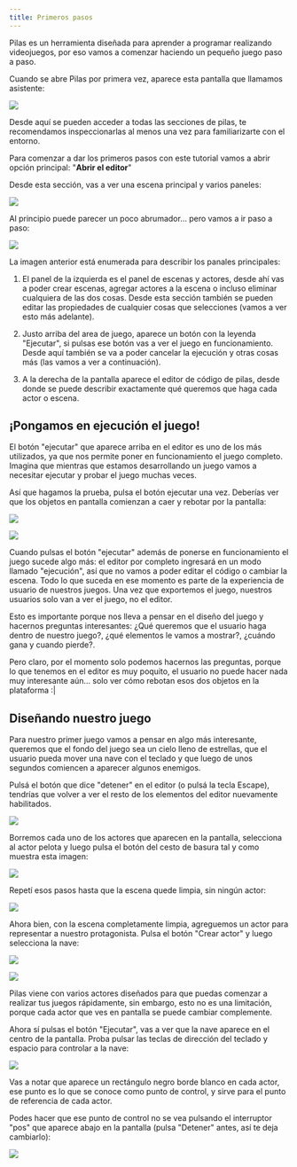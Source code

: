 ```yaml
---
title: Primeros pasos
---
```


Pilas es un herramienta diseñada para aprender a programar realizando videojuegos, por eso vamos a comenzar haciendo un pequeño juego paso a paso.

Cuando se abre Pilas por primera vez, aparece esta pantalla que llamamos asistente:

![](imagenes/primeros_pasos/principal.png)

Desde aquí se pueden acceder a todas las secciones de pilas, te recomendamos inspeccionarlas al menos una vez para familiarizarte con el entorno.

Para comenzar a dar los primeros pasos con este tutorial vamos a abrir opción principal: "**Abrir el editor**"

Desde esta sección, vas a ver una escena principal y varios paneles:

![](imagenes/primeros_pasos/el-editor.png)

Al principio puede parecer un poco abrumador… pero vamos a ir paso a paso:

![](imagenes/primeros_pasos/editor-enumerado.png)

La imagen anterior está enumerada para describir los panales principales:

1. El panel de la izquierda es el panel de escenas y actores, desde ahí vas a poder crear escenas, agregar actores a la escena o incluso eliminar cualquiera de las dos cosas. Desde esta sección también se pueden editar las propiedades de cualquier cosas que selecciones (vamos a ver esto más adelante).

2. Justo arriba del area de juego, aparece un botón con la leyenda "Ejecutar", si pulsas ese botón vas a ver el juego en funcionamiento. Desde aquí también se va a poder cancelar la ejecución y otras cosas más (las vamos a ver a continuación).

3. A la derecha de la pantalla aparece el editor de código de pilas, desde donde se puede describir exactamente qué queremos que haga cada actor o escena.


## ¡Pongamos en ejecución el juego!

El botón "ejecutar" que aparece arriba en el editor es uno de los más utilizados, ya que nos permite poner en funcionamiento el juego completo. Imagina que mientras que estamos desarrollando un juego vamos a necesitar ejecutar y probar el juego muchas veces.

Así que hagamos la prueba, pulsa el botón ejecutar una vez. Deberías ver que los objetos en pantalla comienzan a caer y rebotar por la pantalla:

![](imagenes/primeros_pasos/pulsando-el-boton-ejecutar.png)

![](imagenes/primeros_pasos/ejecutar.gif)

Cuando pulsas el botón "ejecutar" además de ponerse en funcionamiento el juego sucede algo más: el editor por completo ingresará en un modo llamado "ejecución", así que no vamos a poder editar el código o cambiar la escena. Todo lo que suceda en ese momento es parte de la experiencia de usuario de nuestros juegos. Una vez que exportemos el juego, nuestros usuarios solo van a ver el juego, no el editor.

Esto es importante porque nos lleva a pensar en el diseño del juego y hacernos preguntas interesantes: ¿Qué queremos que el usuario haga dentro de nuestro juego?, ¿qué elementos le vamos a mostrar?, ¿cuándo gana y cuando pierde?.

Pero claro, por el momento solo podemos hacernos las preguntas, porque lo que tenemos en el editor es muy poquito, el usuario no puede hacer nada muy interesante aún… solo ver cómo rebotan esos dos objetos en la plataforma :|

## Diseñando nuestro juego

Para nuestro primer juego vamos a pensar en algo más interesante, queremos que el fondo del juego sea un cielo lleno de estrellas, que el usuario pueda mover una nave con el teclado y que luego de unos segundos comiencen a aparecer algunos enemigos.

Pulsá el botón que dice "detener" en el editor (o pulsá la tecla Escape), tendrías que volver a ver el resto de los elementos del editor nuevamente habilitados.

![](imagenes/primeros_pasos/editor-nuevamente.png)

Borremos cada uno de los actores que aparecen en la pantalla, selecciona al actor pelota y luego pulsa el botón del cesto de basura tal y como muestra esta imagen:

![](imagenes/primeros_pasos/borrar-actor.png)

Repetí esos pasos hasta que la escena quede limpia, sin ningún actor:

![](imagenes/primeros_pasos/escenas.png)

Ahora bien, con la escena completamente limpia, agreguemos un actor para representar a nuestro protagonista. Pulsa el botón "Crear actor" y luego selecciona la nave:

![](imagenes/primeros_pasos/crear-actor-1.png)

![](imagenes/primeros_pasos/crear-actor-2.png)

Pilas viene con varios actores diseñados para que puedas comenzar a realizar tus juegos rápidamente, sin embargo, esto no es una limitación, porque cada actor que ves en pantalla se puede cambiar complemente.

Ahora sí pulsas el botón "Ejecutar", vas a ver que la nave aparece en el centro de la pantalla. Proba pulsar las teclas de dirección del teclado y espacio para controlar a la nave:

![](imagenes/primeros_pasos/nave-en-movimiento.png)

Vas a notar que aparece un rectángulo negro borde blanco en cada actor, ese punto es lo que se conoce como punto de control, y sirve para el punto de referencia de cada actor.

Podes hacer que ese punto de control no se vea pulsando el interruptor "pos" que aparece abajo en la pantalla (pulsa "Detener" antes, así te deja cambiarlo):

![](imagenes/primeros_pasos/pos.png)